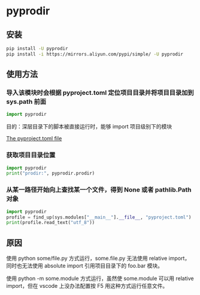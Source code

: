 # pyprodir

## 安装

```sh
pip install -U pyprodir
pip install -i https://mirrors.aliyun.com/pypi/simple/ -U pyprodir
```

## 使用方法

### 导入该模块时会根据 pyproject.toml 定位项目目录并将项目目录加到 sys.path 前面

```py
import pyprodir
```

目的：深层目录下的脚本被直接运行时，能够 import 项目级别下的模块

[The pyproject.toml file](https://python-poetry.org/docs/pyproject/)

### 获取项目目录位置
```py
import pyprodir
print("prodir:", pyprodir.prodir)
```

### 从某一路径开始向上查找某一个文件，得到 None 或者 pathlib.Path 对象

```py
import pyprodir
profile = find_up(sys.modules["__main__"].__file__, "pyproject.toml")
print(profile.read_text("utf_8"))
```

## 原因
使用 python some/file.py 方式运行，some.file.py 无法使用 relative import，同时也无法使用 absolute import 引用项目目录下的 foo.bar 模块。

使用 python -m some.module 方式运行，虽然使 some.module 可以用 relative import，但在 vscode 上没办法配置按 F5 用这种方式运行任意文件。


